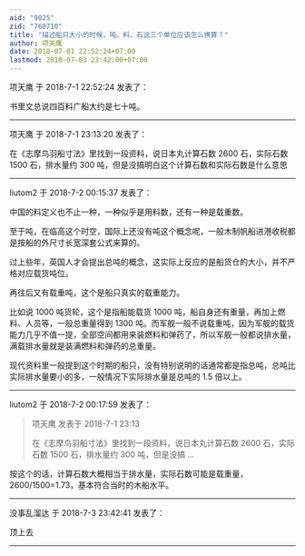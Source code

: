 ```yaml
---
aid: "9025"
zid: "760710"
title: "描述船只大小的时候，吨、料、石这三个单位应该怎么换算？"
author: 项天鹰
date: 2018-07-01 22:52:24+07:00
lastmod: 2018-07-03 23:42:00+07:00
---
```


项天鹰 于 2018-7-1 22:52:24 发表了：

书里文总说四百料广船大约是七十吨。

---

项天鹰 于 2018-7-1 23:13:20 发表了：

在《志摩鸟羽船寸法》里找到一段资料，说日本丸计算石数 2600 石，实际石数 1500 石，排水量约 300 吨，但是没搞明白这个计算石数和实际石数是什么意思

---

liutom2 于 2018-7-2 00:15:37 发表了：

中国的料定义也不止一种，一种似乎是用料数，还有一种是载重数。

至于吨，在临高这个时空，国际上还没有吨这个概念呢，一般木制帆船进港收税都是按船的外尺寸长宽深套公式来算的。

过上些年，英国人才会提出总吨的概念，这实际上反应的是船货仓的大小，并不严格对应载货吨位。

再往后又有载重吨，这个是船只真实的载重能力。

比如说 1000 吨货轮，这个是指船能载货 1000 吨，船自身还有重量，再加上燃料、人员等，一般总重量得到 1300 吨。而军舰一般不说载重吨，因为军舰的载货能力几乎不值一提，全部空间都用来装燃料和弹药了，所以军舰一般都说排水量，满载排水量就是装满燃料和弹药的总重量。

现代资料里一般提到这个时期的船只，没有特别说明的话通常都是指总吨，总吨比实际排水量要小的多，一般情况下实际排水量是总吨的 1.5 倍以上。

---

liutom2 于 2018-7-2 00:17:59 发表了：

> 项天鹰 发表于 2018-7-1 23:13
>
> 在《志摩鸟羽船寸法》里找到一段资料，说日本丸计算石数 2600 石，实际石数 1500 石，排水量约 300 吨，但是没搞 ...

按这个的话，计算石数大概相当于排水量，实际石数可能是载重量，2600/1500=1.73，基本符合当时的木船水平。

---

没事乱溜达 于 2018-7-3 23:42:41 发表了：

顶上去

---
